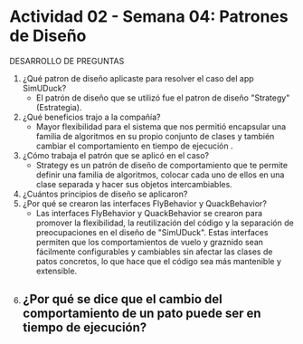 # Actividad 02 - Semana 04: Patrones de Diseño

DESARROLLO DE PREGUNTAS

1. ¿Qué patron de diseño aplicaste para resolver el caso del app SimUDuck?
   - El patrón de diseño que se utilizó fue el patron de diseño "Strategy" (Estrategia). 
3. ¿Qué beneficios trajo a la compañía?
   - Mayor flexibilidad para el sistema que nos permitió encapsular una familia de algoritmos en su propio conjunto de clases y también cambiar el comportamiento en tiempo de ejecución .
4. ¿Cómo trabaja el patrón que se aplicó en el caso?
   - Strategy es un patrón de diseño de comportamiento que te permite definir una familia de algoritmos, colocar cada uno de ellos    en una clase separada y hacer sus objetos intercambiables.
6. ¿Cuántos principios de diseño se aplicaron?
7. ¿Por qué se crearon las interfaces FlyBehavior y QuackBehavior?
   - Las interfaces FlyBehavior y QuackBehavior se crearon para promover la flexibilidad, la reutilización del código y la separación de preocupaciones en el diseño de "SimUDuck". Estas interfaces permiten que los comportamientos de vuelo y graznido sean fácilmente configurables y cambiables sin afectar las clases de patos concretos, lo que hace que el código sea más mantenible y extensible.
9. ¿Por qué se dice que el cambio del comportamiento de un pato puede ser en tiempo de ejecución?
    - 
